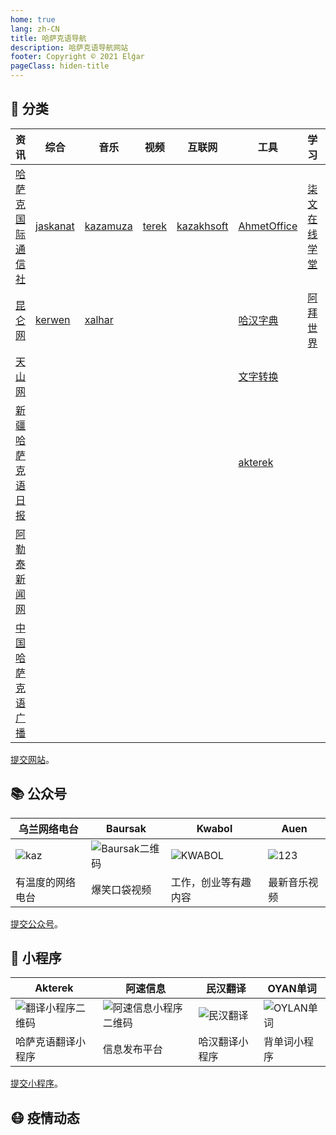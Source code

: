 ```yaml
---
home: true
lang: zh-CN
title: 哈萨克语导航
description: 哈萨克语导航网站
footer: Copyright © 2021 Elǵar
pageClass: hiden-title
---
```


<InputSearch/>

## 📄 分类

| 资讯                                           | 综合                                 | 音乐                            | 视频                          | 互联网                                    | 工具                                                    | 学习                                | 其他                                  |
|------------------------------------------------|--------------------------------------|---------------------------------|-------------------------------|-------------------------------------------|---------------------------------------------------------|-------------------------------------|---------------------------------------|
| [哈萨克国际通信社](https://www.inform.kz/ar)   | [jaskanat](https://www.jaskanat.com) | [kazamuza](http://kazamuza.net) | [terek](http://www.terek.cn/) | [kazakhsoft](https://www.kazakhsoft.com/) | [AhmetOffice](http://download.ahmetoffice.com/)         | [柒文在线学堂](https://7bilim.com/) | [tumalas](https://tumalas.kz/mobi/#/) |
| [昆仑网](http://kazak.xjkunlun.gov.cn/)        | [kerwen](https://home.kerwen.com/)   | [xalhar](http://xalhar.net)     |                               |                                           | [哈汉字典](https://www.sozdik.net/)                     | [阿拜世界](https://abaialemi.kz) |                                       |
| [天山网](http://kazakh.ts.cn/)                 |                                      |                                 |                               |                                           | [文字转换](https://www.qazlatyn.kz/tote/converter/text) |                                     |                                       |
| [新疆哈萨克语日报](http://kazakh.xjdaily.com/) |                                      |                                 |                               |                                           | [akterek](http://akterek.com/)                          |                                     |                                       |
| [阿勒泰新闻网](http://kazakh.altxw.com/)       |                                      |                                 |                               |                                           |                                                         |                                     |                                       |
| [中国哈萨克语广播](http://www.kazakcnr.com/)|||||

[提交网站](https://support.qq.com/products/369710)。

## 📚 公众号

| 乌兰网络电台      | Baursak                        | Kwabol                 | Auen              |
|-------------------|--------------------------------|------------------------|-------------------|
| ![kaz](/wlan.png) | ![Baursak二维码](/baursak.png) | ![KWABOL](/kwabol.png) | ![123](/auen.png) |
| 有温度的网络电台  | 爆笑口袋视频                   | 工作，创业等有趣内容   | 最新音乐视频      |

[提交公众号](https://support.qq.com/products/369710)。

## 📱 小程序

| Akterek                           | 阿速信息                          | 民汉翻译                 | OYAN单词                 |
|-----------------------------------|-----------------------------------|--------------------------|--------------------------|
| ![翻译小程序二维码](/ahterek.png) | ![阿速信息小程序二维码](/asu.png) | ![民汉翻译](/minhan.png) | ![OYLAN单词](/oylan.png) |
| 哈萨克语翻译小程序                | 信息发布平台                      | 哈汉翻译小程序           | 背单词小程序             |

[提交小程序](https://support.qq.com/products/369710)。

## 😷 疫情动态

<EpidemicMap/>